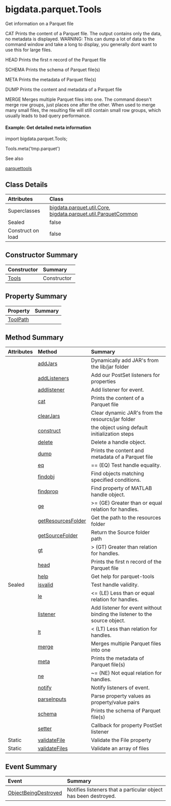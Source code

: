 
#   bigdata.parquet.Tools 







Get information on a Parquet file

CAT    Prints the content of a Parquet file. The output contains only
the data, no metadata is displayed.
WARNING: This can dump a lot of data to the command window and take a
long to display, you generally dont want to use this for large files.

HEAD   Prints the first n record of the Parquet file

SCHEMA Prints the schema of Parquet file(s)

META   Prints the metadata of Parquet file(s)

DUMP   Prints the content and metadata of a Parquet file

MERGE  Merges multiple Parquet files into one. The command doesn't
merge row groups, just places one after the other. When used to merge
many small files, the resulting file will still contain small row
groups, which usually leads to bad query performance.

#### Example: Get detailed meta information

import bigdata.parquet.Tools;

Tools.meta('tmp.parquet')



See also



[parquettools](parquettools.md)



## Class Details 

Attributes | Class
:------------------- | :--------------------------------------------------------------------------------------------------------------------------------------------------------------
Superclasses      | [bigdata.parquet.util.Core](bigdata.parquet.util.Core.md), [bigdata.parquet.util.ParquetCommon](bigdata.parquet.util.ParquetCommon.md)
Sealed            | false
Construct on load | false



## Constructor Summary

Constructor | Summary
:---------------------------------------------------- | :--------------
[Tools](bigdata.parquet.Tools.Tools.md) | Constructor 



## Property Summary

Property | Summary
:---------------------------------------------------------- | :---
[ToolPath](bigdata.parquet.Tools.ToolPath.md) |  



## Method Summary

Attributes | Method | Summary
:---------- | :------------------------------------------------------------------------------ | :----------------------------------------------------------------------------
        |  [addJars](bigdata.parquet.Tools.addJars.md)                      |  Dynamically add JAR\'s from the lib/jar folder 
        |  [addListeners](bigdata.parquet.Tools.addListeners.md)            |  Add our PostSet listeners for properties 
        |  [addlistener](bigdata.parquet.Tools.addlistener.md)              |  Add listener for event. 
        |  [cat](bigdata.parquet.Tools.cat.md)                              |  Prints the content of a Parquet file 
        |  [clearJars](bigdata.parquet.Tools.clearJars.md)                  |  Clear dynamic JAR\'s from the resourcs/jar folder 
        |  [construct](bigdata.parquet.Tools.construct.md)                  |  the object using default initialization steps 
        |  [delete](bigdata.parquet.Tools.delete.md)                        |  Delete a handle object. 
        |  [dump](bigdata.parquet.Tools.dump.md)                            |  Prints the content and metadata of a Parquet file 
        |  [eq](bigdata.parquet.Tools.eq.md)                                |  == (EQ) Test handle equality. 
        |  [findobj](bigdata.parquet.Tools.findobj.md)                      |  Find objects matching specified conditions. 
        |  [findprop](bigdata.parquet.Tools.findprop.md)                    |  Find property of MATLAB handle object. 
        |  [ge](bigdata.parquet.Tools.ge.md)                                |  \>= (GE) Greater than or equal relation for handles. 
        |  [getResourcesFolder](bigdata.parquet.Tools.getResourcesFolder.md)|  Get the path to the resources folder 
        |  [getSourceFolder](bigdata.parquet.Tools.getSourceFolder.md)      |  Return the Source folder path 
        |  [gt](bigdata.parquet.Tools.gt.md)                                |  \> (GT) Greater than relation for handles. 
        |  [head](bigdata.parquet.Tools.head.md)                            |  Prints the first n record of the Parquet file 
        |  [help](bigdata.parquet.Tools.help.md)                            |  Get help for parquet-tools 
Sealed  |  [isvalid](bigdata.parquet.Tools.isvalid.md)                      |  Test handle validity. 
        |  [le](bigdata.parquet.Tools.le.md)                                |  \<= (LE) Less than or equal relation for handles. 
        |  [listener](bigdata.parquet.Tools.listener.md)                    |  Add listener for event without binding the listener to the source object. 
        |  [lt](bigdata.parquet.Tools.lt.md)                                |  \< (LT) Less than relation for handles. 
        |  [merge](bigdata.parquet.Tools.merge.md)                          |  Merges multiple Parquet files into one 
        |  [meta](bigdata.parquet.Tools.meta.md)                            |  Prints the metadata of Parquet file(s) 
        |  [ne](bigdata.parquet.Tools.ne.md)                                |  \~= (NE) Not equal relation for handles. 
        |  [notify](bigdata.parquet.Tools.notify.md)                        |  Notify listeners of event. 
        |  [parseInputs](bigdata.parquet.Tools.parseInputs.md)              |  Parse property values as property/value pairs 
        |  [schema](bigdata.parquet.Tools.schema.md)                        |  Prints the schema of Parquet file(s) 
        |  [setter](bigdata.parquet.Tools.setter.md)                        |  Callback for property PostSet listener 
Static  |  [validateFile](bigdata.parquet.Tools.validateFile.md)            |  Validate the File property 
Static  |  [validateFiles](bigdata.parquet.Tools.validateFiles.md)          |  Validate an array of files 



## Event Summary

Event | Summary
:---------------------------------------------------------------------------------- | :------------------------------------------------------------------
[ObjectBeingDestroyed](bigdata.parquet.Tools.ObjectBeingDestroyed.md) | Notifies listeners that a particular object has been destroyed. 
